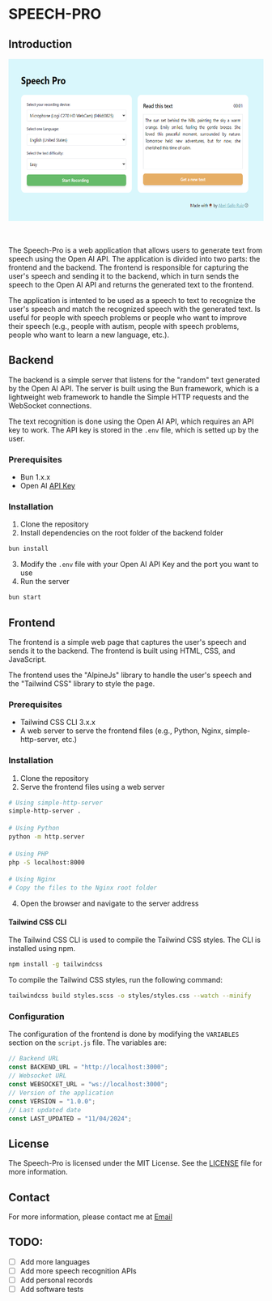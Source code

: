 # SPEECH-PRO

## Introduction

<img src="readme_assets/screenshot1.png" alt="Screenshot-1" style="height:20rem;margin-bottom:2rem;" />

The Speech-Pro is a web application that allows users to generate text from speech using the Open AI API. The application is divided into two parts: the frontend and the backend. The frontend is responsible for capturing the user's speech and sending it to the backend, which in turn sends the speech to the Open AI API and returns the generated text to the frontend.

The application is intented to be used as a speech to text to recognize the user's speech and match the recognized speech with the generated text. Is useful for people with speech problems or people who want to improve their speech (e.g., people with autism, people with speech problems, people who want to learn a new language, etc.).

## Backend

The backend is a simple server that listens for the "random" text generated by the Open AI API. The server is built using the Bun framework, which is a lightweight web framework to handle the Simple HTTP requests and the WebSocket connections.

The text recognition is done using the Open AI API, which requires an API key to work. The API key is stored in the `.env` file, which is setted up by the user.

### Prerequisites

- Bun 1.x.x
- Open AI [API Key](https://platform.openai.com/api-keys)

### Installation

1. Clone the repository
2. Install dependencies on the root folder of the backend folder

```bash
bun install
```

3. Modify the `.env` file with your Open AI API Key and the port you want to use
4. Run the server

```bash
bun start
```

## Frontend

The frontend is a simple web page that captures the user's speech and sends it to the backend. The frontend is built using HTML, CSS, and JavaScript.

The frontend uses the "AlpineJs" library to handle the user's speech and the "Tailwind CSS" library to style the page.

### Prerequisites

- Tailwind CSS CLI 3.x.x
- A web server to serve the frontend files (e.g., Python, Nginx, simple-http-server, etc.)

### Installation

1. Clone the repository
2. Serve the frontend files using a web server

```bash
# Using simple-http-server
simple-http-server .

# Using Python
python -m http.server

# Using PHP
php -S localhost:8000

# Using Nginx
# Copy the files to the Nginx root folder
```

4. Open the browser and navigate to the server address

#### Tailwind CSS CLI

The Tailwind CSS CLI is used to compile the Tailwind CSS styles. The CLI is installed using npm.

```bash
npm install -g tailwindcss
```

To compile the Tailwind CSS styles, run the following command:

```bash
tailwindcss build styles.scss -o styles/styles.css --watch --minify
```

### Configuration

The configuration of the frontend is done by modifying the `VARIABLES` section on the `script.js` file. The variables are:

```javascript
// Backend URL
const BACKEND_URL = "http://localhost:3000";
// Websocket URL
const WEBSOCKET_URL = "ws://localhost:3000";
// Version of the application
const VERSION = "1.0.0";
// Last updated date
const LAST_UPDATED = "11/04/2024";
```

## License

The Speech-Pro is licensed under the MIT License. See the [LICENSE](LICENSE) file for more information.

## Contact

For more information, please contact me at [Email](mailto:abelgalloruiz@gmail.com)

## TODO:

- [ ] Add more languages
- [ ] Add more speech recognition APIs
- [ ] Add personal records
- [ ] Add software tests
